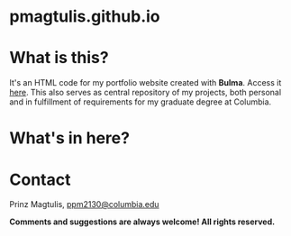 # pmagtulis.github.io

# What is this?

It's an HTML code for my portfolio website created with **Bulma**. Access it [here](https://pmagtulis.github.io). This also serves as central repository of my
projects, both personal and in fulfillment of requirements for my graduate degree at Columbia.

# What's in here?



# Contact

Prinz Magtulis, [ppm2130@columbia.edu](mailto:ppm2130@columbia.edu)

**Comments and suggestions are always welcome! All rights reserved.**
